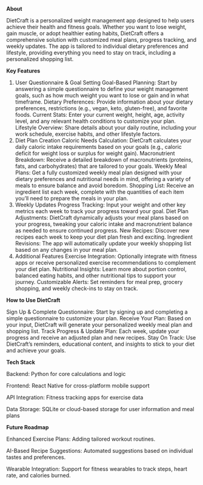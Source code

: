 **About**

DietCraft is a personalized weight management app designed to help users achieve their health and fitness goals. Whether you want to lose weight, gain muscle, or adopt healthier eating habits, DietCraft offers a comprehensive solution with customized meal plans, progress tracking, and weekly updates. The app is tailored to individual dietary preferences and lifestyle, providing everything you need to stay on track, including a personalized shopping list.

**Key Features**
1. User Questionnaire & Goal Setting
Goal-Based Planning: Start by answering a simple questionnaire to define your weight management goals, such as how much weight you want to lose or gain and in what timeframe.
Dietary Preferences: Provide information about your dietary preferences, restrictions (e.g., vegan, keto, gluten-free), and favorite foods.
Current Stats: Enter your current weight, height, age, activity level, and any relevant health conditions to customize your plan.
Lifestyle Overview: Share details about your daily routine, including your work schedule, exercise habits, and other lifestyle factors.
2. Diet Plan Creation
Caloric Needs Calculation: DietCraft calculates your daily caloric intake requirements based on your goals (e.g., caloric deficit for weight loss or surplus for weight gain).
Macronutrient Breakdown: Receive a detailed breakdown of macronutrients (proteins, fats, and carbohydrates) that are tailored to your goals.
Weekly Meal Plans: Get a fully customized weekly meal plan designed with your dietary preferences and nutritional needs in mind, offering a variety of meals to ensure balance and avoid boredom.
Shopping List: Receive an ingredient list each week, complete with the quantities of each item you’ll need to prepare the meals in your plan.
3. Weekly Updates
Progress Tracking: Input your weight and other key metrics each week to track your progress toward your goal.
Diet Plan Adjustments: DietCraft dynamically adjusts your meal plans based on your progress, tweaking your caloric intake and macronutrient balance as needed to ensure continued progress.
New Recipes: Discover new recipes each week to keep your diet plan fresh and exciting.
Ingredient Revisions: The app will automatically update your weekly shopping list based on any changes in your meal plan.
4. Additional Features
Exercise Integration: Optionally integrate with fitness apps or receive personalized exercise recommendations to complement your diet plan.
Nutritional Insights: Learn more about portion control, balanced eating habits, and other nutritional tips to support your journey.
Customizable Alerts: Set reminders for meal prep, grocery shopping, and weekly check-ins to stay on track.

**How to Use DietCraft**

Sign Up & Complete Questionnaire: Start by signing up and completing a simple questionnaire to customize your plan.
Receive Your Plan: Based on your input, DietCraft will generate your personalized weekly meal plan and shopping list.
Track Progress & Update Plan: Each week, update your progress and receive an adjusted plan and new recipes.
Stay On Track: Use DietCraft’s reminders, educational content, and insights to stick to your diet and achieve your goals.

**Tech Stack**

Backend: Python for core calculations and logic

Frontend: React Native for cross-platform mobile support

API Integration: Fitness tracking apps for exercise data

Data Storage: SQLite or cloud-based storage for user information and meal plans

**Future Roadmap**

Enhanced Exercise Plans: Adding tailored workout routines.

AI-Based Recipe Suggestions: Automated suggestions based on individual tastes and preferences.

Wearable Integration: Support for fitness wearables to track steps, heart rate, and calories burned.
